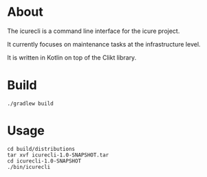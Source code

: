 # About
The icurecli is a command line interface for the icure project.

It currently focuses on maintenance tasks at the infrastructure level.

It is written in Kotlin on top of the Clikt library.

# Build
`./gradlew build`

# Usage
```
cd build/distributions
tar xvf icurecli-1.0-SNAPSHOT.tar
cd icurecli-1.0-SNAPSHOT
./bin/icurecli
```
